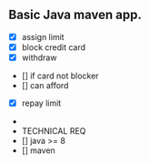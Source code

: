 Basic Java maven app.
-----------

- [x] assign limit
- [x] block credit card
- [x] withdraw
- []  if card not blocker
- []  can afford
- [x] repay limit
-
- TECHNICAL REQ
- [] java >= 8
- [] maven

